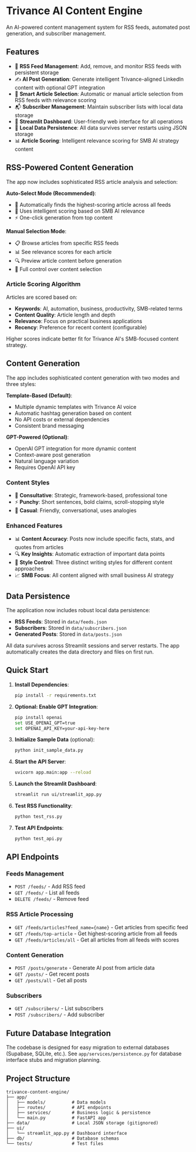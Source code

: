 # Trivance AI Content Engine

An AI-powered content management system for RSS feeds, automated post generation, and subscriber management.

## Features

- 📡 **RSS Feed Management**: Add, remove, and monitor RSS feeds with persistent storage
- ✍️ **AI Post Generation**: Generate intelligent Trivance-aligned LinkedIn content with optional GPT integration
- 🤖 **Smart Article Selection**: Automatic or manual article selection from RSS feeds with relevance scoring
- 📬 **Subscriber Management**: Maintain subscriber lists with local data storage
- 🎯 **Streamlit Dashboard**: User-friendly web interface for all operations
- 💾 **Local Data Persistence**: All data survives server restarts using JSON storage
- 📊 **Article Scoring**: Intelligent relevance scoring for SMB AI strategy content

## RSS-Powered Content Generation

The app now includes sophisticated RSS article analysis and selection:

**Auto-Select Mode (Recommended)**:
- 🎯 Automatically finds the highest-scoring article across all feeds
- 🧠 Uses intelligent scoring based on SMB AI relevance
- ⚡ One-click generation from top content

**Manual Selection Mode**:
- 📋 Browse articles from specific RSS feeds
- 📊 See relevance scores for each article
- 🔍 Preview article content before generation
- 🎪 Full control over content selection

### Article Scoring Algorithm
Articles are scored based on:
- **Keywords**: AI, automation, business, productivity, SMB-related terms
- **Content Quality**: Article length and depth
- **Relevance**: Focus on practical business applications
- **Recency**: Preference for recent content (configurable)

Higher scores indicate better fit for Trivance AI's SMB-focused content strategy.

## Content Generation

The app includes sophisticated content generation with two modes and three styles:

**Template-Based (Default)**:
- Multiple dynamic templates with Trivance AI voice
- Automatic hashtag generation based on content
- No API costs or external dependencies
- Consistent brand messaging

**GPT-Powered (Optional)**:
- OpenAI GPT integration for more dynamic content
- Context-aware post generation
- Natural language variation
- Requires OpenAI API key

### Content Styles
- 🎯 **Consultative**: Strategic, framework-based, professional tone
- ⚡ **Punchy**: Short sentences, bold claims, scroll-stopping style  
- 💬 **Casual**: Friendly, conversational, uses analogies

### Enhanced Features
- 📊 **Content Accuracy**: Posts now include specific facts, stats, and quotes from articles
- 🔍 **Key Insights**: Automatic extraction of important data points
- 🎪 **Style Control**: Three distinct writing styles for different content approaches
- 📈 **SMB Focus**: All content aligned with small business AI strategy

## Data Persistence

The application now includes robust local data persistence:

- **RSS Feeds**: Stored in `data/feeds.json`
- **Subscribers**: Stored in `data/subscribers.json` 
- **Generated Posts**: Stored in `data/posts.json`

All data survives across Streamlit sessions and server restarts. The app automatically creates the data directory and files on first run.

## Quick Start

1. **Install Dependencies**:
   ```bash
   pip install -r requirements.txt
   ```

2. **Optional: Enable GPT Integration**:
   ```bash
   pip install openai
   set USE_OPENAI_GPT=true
   set OPENAI_API_KEY=your-api-key-here
   ```

3. **Initialize Sample Data** (optional):
   ```bash
   python init_sample_data.py
   ```

4. **Start the API Server**:
   ```bash
   uvicorn app.main:app --reload
   ```

5. **Launch the Streamlit Dashboard**:
   ```bash
   streamlit run ui/streamlit_app.py
   ```

6. **Test RSS Functionality**:
   ```bash
   python test_rss.py
   ```

7. **Test API Endpoints**:
   ```bash
   python test_api.py
   ```

## API Endpoints

### Feeds Management
- `POST /feeds/` - Add RSS feed
- `GET /feeds/` - List all feeds
- `DELETE /feeds/` - Remove feed

### RSS Article Processing
- `GET /feeds/articles?feed_name={name}` - Get articles from specific feed
- `GET /feeds/top-article` - Get highest-scoring article from all feeds
- `GET /feeds/articles/all` - Get all articles from all feeds with scores

### Content Generation
- `POST /posts/generate` - Generate AI post from article data
- `GET /posts/` - Get recent posts
- `GET /posts/all` - Get all posts

### Subscribers
- `GET /subscribers/` - List subscribers
- `POST /subscribers/` - Add subscriber

## Future Database Integration

The codebase is designed for easy migration to external databases (Supabase, SQLite, etc.). See `app/services/persistence.py` for database interface stubs and migration planning.

## Project Structure

```
trivance-content-engine/
├── app/
│   ├── models/          # Data models
│   ├── routes/          # API endpoints
│   ├── services/        # Business logic & persistence
│   └── main.py          # FastAPI app
├── data/                # Local JSON storage (gitignored)
├── ui/
│   └── streamlit_app.py # Dashboard interface
├── db/                  # Database schemas
└── tests/               # Test files
```